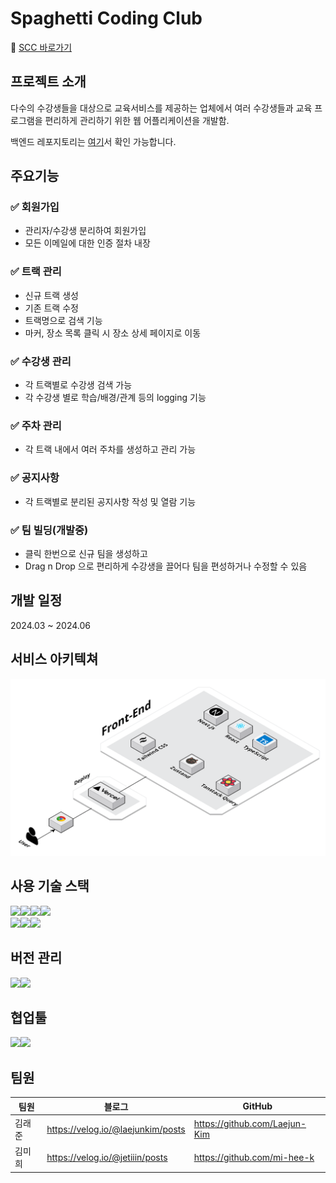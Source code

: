 # Spaghetti Coding Club

🔗 [SCC 바로가기](https://www.spaghetticoding.shop)

## <b>프로젝트 소개</b>

다수의 수강생들을 대상으로 교육서비스를 제공하는 업체에서 여러 수강생들과 교육 프로그램을 편리하게 관리하기 위한 웹 어플리케이션을 개발함.


백엔드 레포지토리는 [여기](https://github.com/Kim-s-Crew/SpaghettiCodingClub-BE)서 확인 가능합니다.

## 주요기능

### ✅ 회원가입

- 관리자/수강생 분리하여 회원가입
- 모든 이메일에 대한 인증 절차 내장

### ✅ 트랙 관리

- 신규 트랙 생성
- 기존 트랙 수정
- 트랙명으로 검색 기능
- 마커, 장소 목록 클릭 시 장소 상세 페이지로 이동

### ✅ 수강생 관리

- 각 트랙별로 수강생 검색 가능
- 각 수강생 별로 학습/배경/관계 등의 logging 기능

### ✅ 주차 관리

- 각 트랙 내에서 여러 주차를 생성하고 관리 가능

### ✅ 공지사항

- 각 트랙별로 분리된 공지사항 작성 및 열람 기능

### ✅ 팀 빌딩(개발중)

- 클릭 한번으로 신규 팀을 생성하고
- Drag n Drop 으로 편리하게 수강생을 끌어다 팀을 편성하거나 수정할 수 있음

## <b>개발 일정</b>

2024.03 ~ 2024.06

## <b>서비스 아키텍쳐</b>

<img src="./public/FE_Architecture.png">

## <b>사용 기술 스택</b>

<img src="https://img.shields.io/badge/HTML5-E34F26?style=for-the-badge&logo=html5&logoColor=white"><img src="https://img.shields.io/badge/CSS3-1572B6?style=for-the-badge&logo=css3&logoColor=white"><img src="https://img.shields.io/badge/React-20232A?style=for-the-badge&logo=react&logoColor=61DAFB"><img src="https://img.shields.io/badge/TypeScript-007ACC?style=for-the-badge&logo=typescript&logoColor=white"><br/>
<img src="https://img.shields.io/badge/Tailwind_CSS-38B2AC?style=for-the-badge&logo=tailwind-css&logoColor=white"><img src="https://img.shields.io/badge/React_Query-FF4154?style=for-the-badge&logo=React_Query&logoColor=white"><img src="https://img.shields.io/badge/next%20js-000000?style=for-the-badge&logo=nextdotjs&logoColor=white">

## <b>버전 관리</b>

<img src="https://img.shields.io/badge/GitHub-181717?style=for-the-badge&logo=github&logoColor=white"><img src="https://img.shields.io/badge/GIT-E44C30?style=for-the-badge&logo=git&logoColor=white">

## 협업툴

<img src="https://img.shields.io/badge/Figma-F24E1E?style=for-the-badge&logo=figma&logoColor=white"><img src="https://img.shields.io/badge/Slack-4A154B?style=for-the-badge&logo=slack&logoColor=white">

## <b>팀원</b>

| 팀원   | 블로그                            | GitHub                        |
| ------ | --------------------------------- | ----------------------------- |
| 김래준 | https://velog.io/@laejunkim/posts | https://github.com/Laejun-Kim |
| 김미희 | https://velog.io/@jetiiin/posts   | https://github.com/mi-hee-k   |
